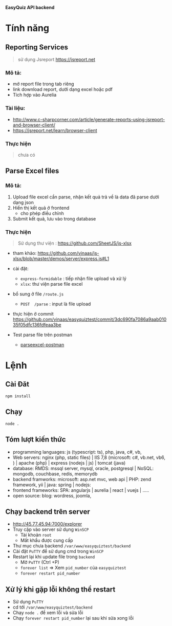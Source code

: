  **EasyQuiz API backend**

# Tính năng

## Reporting Services
> sử dụng Jsreport https://jsreport.net

### Mô tả:
- mở report file trong tab riêng
- link download report, dưới dạng excel hoặc pdf
- Tích hợp vào Aurelia 

### Tài liệu: 
- http://www.c-sharpcorner.com/article/generate-reports-using-jsreport-and-browser-client/
- https://jsreport.net/learn/browser-client

### Thực hiện
> chưa có

## Parse Excel files

### Mô tả:
1. Upload file excel cần parse, nhận kết quả trả về là data đã parse dưới dạng json
1. Hiển thị kết quả ở frontend
    - cho phép điều chỉnh 
1. Submit kết quả, lưu vào trong database

### Thực hiện
> Sử dụng thư viện : https://github.com/SheetJS/js-xlsx

- tham khảo: https://github.com/vinaas/js-xlsx/blob/master/demos/server/express.js#L1

- cài đặt: 
    - `express-formidable` : tiếp nhận file upload và xử lý 
    - `xlsx`: thư viện parse file excel 

- bổ sung ở file `/route.js`
    - `POST  /parse` : input là file upload

- thực hiện ở commit https://github.com/vinaas/easyquiztest/commit/3dc690fa7086a9aab01035f05dfc136fdfeaa3be

- Test parse file trên postman
    - [parseexcel-postman](https://user-images.githubusercontent.com/10808157/34399544-c8b19948-ebba-11e7-8269-0c6bec99df2b.png)

# Lệnh 
## Cài Đăt
```
npm install
```

## Chạy 
```
node .
```
## Tóm lượt kiến thức
- programming languages: js (typescript: ts), php, java, c#, vb, 
- Web servers: nginx (php, static files) | IIS 7,8 (microsoft: c#, vb.net, vb6, ) | apache (php)  | express (nodejs | js)  | tomcat (java)
- database: RMDS: mssql server, mysql, oracle, postgresql | NoSQL: mongodb, couchbase, redis, memorydb 
- backend framworks: microsoft: asp.net mvc, web api | PHP: zend framework, yii | java: spring | nodejs: 
- frontend frameworks: SPA: angularjs | aurelia | react | vuejs | .....
- open source: blog: wordress, joomla, 

## Chạy backend trên server 
- http://45.77.45.94:7000/explorer
- Truy cập vào server sử dụng `WinSCP`
  - Tài khoản `root`
  - Mất khẩu được cung cấp
- Thư mục chưa backend `/var/www/easyquiztest/backend`
- Cài đặt `PuTTY` để sử dụng cmd trong `WinSCP`
- Restart lại khi update file trong `backend`
  - Mở `PuTTY` (Ctrl +P)
  - `forever list` => Xem `pid_number` của `easyquiztest`
  - `forever restart pid_number`

## Xử lý khi gặp lỗi không thể restart
- Sử dụng `PuTTY`
- cd tới `/var/www/easyquiztest/backend`
- Chạy `node .` để xem lỗi và sửa lỗi
- Chạy `forever restart pid_number` lại sau khi sửa xong lỗi